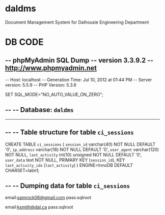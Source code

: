 daldms
======

Document Management System for Dalhousie Engineering Department

DB CODE
=======

-- phpMyAdmin SQL Dump
-- version 3.3.9.2
-- http://www.phpmyadmin.net
--
-- Host: localhost
-- Generation Time: Jul 10, 2012 at 01:44 PM
-- Server version: 5.5.9
-- PHP Version: 5.3.6

SET SQL_MODE="NO_AUTO_VALUE_ON_ZERO";

--
-- Database: `daldms`
--

-- --------------------------------------------------------

--
-- Table structure for table `ci_sessions`
--

CREATE TABLE `ci_sessions` (
  `session_id` varchar(40) NOT NULL DEFAULT '0',
  `ip_address` varchar(16) NOT NULL DEFAULT '0',
  `user_agent` varchar(120) NOT NULL,
  `last_activity` int(10) unsigned NOT NULL DEFAULT '0',
  `user_data` text NOT NULL,
  PRIMARY KEY (`session_id`),
  KEY `last_activity_idx` (`last_activity`)
) ENGINE=InnoDB DEFAULT CHARSET=latin1;

--
-- Dumping data for table `ci_sessions`
--

email:samrock06@gmail.com
pass:sqlroot

email:ksmith@dal.ca
pass:sqlroot

